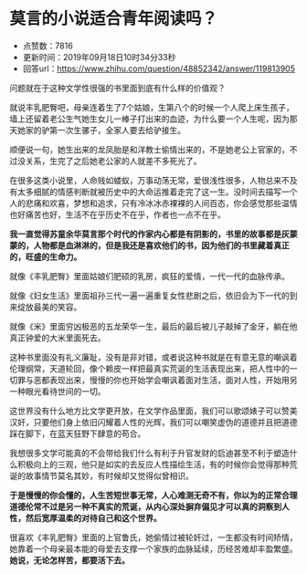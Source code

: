 # 莫言的小说适合青年阅读吗？
- 点赞数：7816
- 更新时间：2019年09月18日10时34分33秒
- 回答url：https://www.zhihu.com/question/48852342/answer/119813905
<body>
 <p data-pid="HXpM9TG3">问题就在于这种文学性很强的书里面到底有什么样的价值观？</p>
 <p data-pid="nqrqrO3-">就说丰乳肥臀吧，母亲连着生了7个姑娘，生第八个的时候一个人爬上床生孩子，墙上还留着老公生气她生女儿一棒子打出来的血迹，为什么要一个人生呢，因为那天她家的驴第一次生骡子，全家人要去给驴接生。</p>
 <p data-pid="rqU4p35-">顺便说一句，她生出来的龙凤胎是和洋教士偷情出来的，不是她老公上官家的，不过没关系，生完了之后她老公家的人就差不多死光了。</p>
 <p data-pid="jsl5yy04">在很多这类小说里，人命贱如蝼蚁，万事动荡无常，爱很浅性很多，人物总来不及有太多细腻的情感判断就被历史中的大命运推着走完了这一生。没时间去描写一个人的悲痛和欢喜，梦想和追求，只有冷冰冰赤裸裸的人间百态，你会感觉那些温情也好痛苦也好，生活不在乎历史不在乎，作者也一点不在乎。</p>
 <p data-pid="n6U-jMA6"><b>我一直觉得苏童余华莫言那个时代的作家内心都是有阴影的，书里的故事都是灰蒙蒙的，人物都是血淋淋的，但是我还是喜欢他们的书，因为他们的书里藏着真正的，旺盛的生命力。</b></p>
 <p data-pid="iX-DAJ8A">就像《丰乳肥臀》里面姑娘们肥硕的乳房，疯狂的爱情，一代一代的血脉传承。</p>
 <p data-pid="hrRLYWIj">就像《妇女生活》里面祖孙三代一遍一遍重复女性悲剧之后，依旧会为下一代的到来绽放最美的笑容。</p>
 <p data-pid="OUtW2mxM">就像《米》里面穷凶极恶的五龙荣华一生，最后的最后被儿子敲掉了金牙，躺在他真正钟爱的大米里面死去。</p>
 <p data-pid="K2t8S3FG">这种书里面没有礼义廉耻，没有是非对错，或者说这种书就是在有意无意的嘲讽着伦理纲常，天道轮回，像个赖皮一样把最真实荒诞的生活表现出来，把人性中的一切罪与恶都表现出来，慢慢的你也开始学会嘲讽着面对生活，面对人性，开始用另一种眼光看待世间的一切。</p>
 <p data-pid="M-0GNVHs">这世界没有什么地方比文学更开放，在文学作品里面，我们可以歌颂婊子可以赞美汉奸，只要他们身上依旧闪耀着人性的光辉，我们可以嘲笑虚伪的道德并且把道德踩在脚下，在蓝天狂野下肆意的苟合。</p>
 <p data-pid="fIwNktdv">我想很多文学可能真的不会带给我们什么有利于升官发财的启迪甚至不利于塑造什么积极向上的三观，他只是如实的去反应人性描绘生活，有的时候你会觉得那种荒诞的故事情节莫名其妙，有时候却又觉得似曾相识。</p>
 <p data-pid="8kOQWgn2"><b>于是慢慢的你会懂的，人生苦短世事无常，人心难测无奇不有，你以为的正常合理道德伦常不过是另一种不真实的荒诞，从内心深处摒弃偏见才可以真的洞察到人性，然后宽厚温柔的对待自己和这个世界。</b></p>
 <p data-pid="cJ82vicx">很喜欢《丰乳肥臀》里面的上官鲁氏，她偷情过被轮奸过，一生都没有时间矫情，她靠着一个母亲最本能的母爱去支撑一个家族的血脉延续，历经苦难却丰盈繁盛。<b>她说，无论怎样苦，都要活下去。</b></p>
</body>